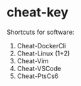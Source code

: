 # cheat-key

Shortcuts for software:

1. Cheat-DockerCli
2. Cheat-Linux (1+2)
3. Cheat-Vim
4. Cheat-VSCode
5. Cheat-PtsCs6
